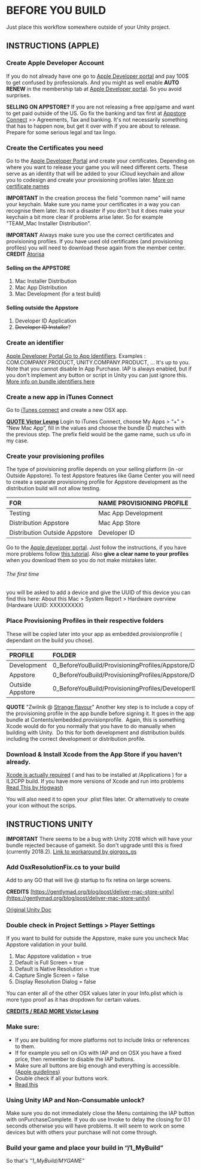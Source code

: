 # BEFORE YOU BUILD
Just place this workflow somewhere outside of your Unity project.

## INSTRUCTIONS (APPLE)
### Create Apple Developer Account 
If you do not already have one go to [Apple Developer portal](https://developer.apple.com/) and pay 100$ to get confused by professionals. And you might as well enable **AUTO RENEW** in the membership tab at [Apple Developer portal](https://developer.apple.com/). So you avoid surprises. 

**SELLING ON APPSTORE?** If you are not releasing a free app/game and want to get paid outside of the US. Go fix the banking and tax first at [Appstore Connect](https://appstoreconnect.apple.com) >> Agreements, Tax and banking. It's not necessarily something that has to happen now, but get it over with if you are about to release. Prepare for some serious legal and tax lingo.

### Create the Certificates you need
Go to the [Apple Developer Portal](https://developer.apple.com/account/mac/certificate/development) and create your certificates. Depending on where you want to release your game you will need different certs. These serve as an identity that will be added to your iCloud keychain and allow you to codesign and create your provisioning profiles later. [More on certificate names](https://stackoverflow.com/a/13603031)

**IMPORTANT** In the creation process the field "common name" will name your keychain. Make sure you name your certificates in a way you can recognise them later. Its not a disaster if you don't but it does make your keychain a bit more clear if problems arise later. So for example "TEAM_Mac Installer Distribution". 


**IMPORTANT** Always make sure you use the correct certificates and provisioning profiles. If you have used old certificates (and provisioning profiles) you will need to download these again from the member center. **CREDIT** [Atorisa](https://forum.unity.com/threads/unity-appstore-distribution-workflow-guide.542735/#post-3604213)

#### Selling on the APPSTORE
1. Mac Installer Distribution
2. Mac App Distribution
3. Mac Development (for a test build)

#### Selling outside the Appstore
1. Developer ID Application
2. ~~Developer ID Installer~~?

### Create an identifier 
[Apple Developer Portal Go to App Identifiers](https://developer.apple.com/account/mac/identifier/bundle/). Examples : COM.COMPANY.PRODUCT, UNITY.COMPANY.PRODUCT, ... It's up to you. Note that you cannot disable In App Purchase. IAP is always enabled, but if you don't implement any button or script in Unity you can just ignore this. [More info on bundle identifiers here](https://cocoacasts.com/what-are-app-ids-and-bundle-identifiers/)

### Create a new app in iTunes Connect
Go to [iTunes connect](https://appstoreconnect.apple.com) and create a new OSX app.

**[QUOTE Victor Leung](https://medium.com/@victorleungtw/submit-unity-3d-game-to-mac-app-store-1b99c3b31412)** Login to iTunes Connect, choose My Apps > “+” > “New Mac App”, fill in the values and choose the bundle ID matches with the previous step. The prefix field would be the game name, such us ufo in my case. 

### Create your provisioning profiles
The type of provisioning profile depends on your selling platform (in -or Outside Appstore). To test Appstore features like Game Center you will need to create a separate provisioning profile for Appstore development as the distribution build will not allow testing.

| FOR | NAME PROVISIONING PROFILE |
|:--|:--|
| Testing | Mac App Development |
| Distribution Appstore | Mac App Store |
| Distribution Outside Appstore | Developer ID |

Go to the [Apple developer portal](https://developer.apple.com/account/mac/profile/). Just follow the instructions, if you have more problems follow [this tutorial](https://help.apple.com/developer-account/#/devf2eb157f8). Also **give a clear name to your profiles** when you download them so you do not make mistakes later. 

###### The first time 
you will be asked to add a device and give the UUID of this device you can find this here: About this Mac > System Report > Hardware overview (Hardware UUID: XXXXXXXXX)

### Place Provisioning Profiles in their respective folders
These will be copied later into your app as embedded.provisionprofile ( dependant on the build you chose).

| PROFILE | FOLDER |
|:--|:--|
| Development | 0_BeforeYouBuild/ProvisioningProfiles/Appstore/Development/MY.provisionprofile |
| Appstore| 0_BeforeYouBuild/ProvisioningProfiles/Appstore/Distribution/MY.provisionprofile |
|Outside Appstore| 0_BeforeYouBuild/ProvisioningProfiles/DeveloperID/MY.provisionprofile |

**QUOTE** "Zwilnik @ [Strange flavour](https://www.dilmergames.com/blog/2017/03/29/unity3d-how-deliver-application-apple-mac-store/)"
Another key step is to include a copy of the provisioning profile in the app bundle before signing it. It goes in the app bundle at Contents/embedded.provisionprofile.  Again, this is something Xcode would do for you normally that you have to do manually when building with Unity.  Do this for both development and distribution builds including the correct development or distribution profile.

### Download & Install Xcode from the App Store if you haven't already.
[Xcode is actually required](https://forum.unity.com/threads/failed-to-create-il2cpp-build-on-osx.530824/) ( and has to be installed at /Applications ) for a IL2CPP build. If you have more versions of Xcode and run into problems [Read This by Hogwash](https://forum.unity.com/threads/failed-to-create-il2cpp-build-on-osx.530824/#post-3508248)

You will also need it to open your .plist files later. Or alternatively to create your icon without the scrips.

## INSTRUCTIONS UNITY

**IMPORTANT** There seems to be a bug with Unity 2018 which will have your bundle rejected because of gamekit. So don't upgrade until this is fixed (currently 2018.2). [Link to workaround by giorgos_gs](https://forum.unity.com/threads/app-links-against-the-gamekit-framework-reject-by-apple-reviewer.542306/#post-3577490) 

### Add OsxResolutionFix.cs to your build
Add to any GO that will live @ startup to fix retina on large screens.

**CREDITS** 
[https://gentlymad.org/blog/post/deliver-mac-store-unity](https://gentlymad.org/blog/post/deliver-mac-store-unity)

[Original Unity Doc](https://docs.unity3d.com/Manual/HOWTO-PortToAppleMacStore.html)

### Double check in Project Settings > Player Settings 
If you want to build for outside the Appstore, make sure you uncheck Mac Appstore validation in your build.

1. Mac Appstore validation = true
2. Default is Full Screen = true
3. Default is Native Resolution = true
4. Capture Single Screen = false
5. Display Resolution Dialog = false

You can enter all of the other OSX values later in your Info.plist which is more typo proof as it has dropdown for certain values.

[**CREDITS / READ MORE Victor Leung**](https://medium.com/@victorleungtw/submit-unity-3d-game-to-mac-app-store-1b99c3b31412)

### Make sure:
- If you are building for more platforms not to include links or references to them.
- If for example you sell on iOs with IAP and on OSX you have a fixed price, then remember to disable the IAP buttons.
- Make sure all buttons are big enough and everything is accessible. ([Apple guidelines](https://developer.apple.com/design/human-interface-guidelines/))
- Double check if all your buttons work.
- [Read this](https://developer.apple.com/app-store/review/rejections/)

### Using Unity IAP and Non-Consumable unlock? 
Make sure you do not immediately close the Menu containing the IAP button with onPurchaseComplete. If you do use Invoke to delay the closing for 0.1 seconds otherwise you will have problems. It will seem to work on some devices but with others your purchase will not come through.

### Build your game and place your build in “/1_MyBuild”
So that's *"1_MyBuild/MYGAME"*

